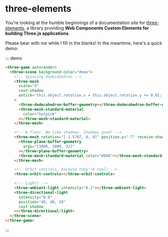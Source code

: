 # three-elements

You're looking at the humble beginnings of a documentation site for [three-elements](https://github.com/hmans/three-elements), a library providing **Web Components Custom Elements for building Three.js applications**.

Please bear with me while I fill in the blanks! In the meantime, here's a quick demo:

::: demo

```html
<three-game autorender>
  <three-scene background-color="#eee">
    <!-- Spinning dodecahedron -->
    <three-mesh
      scale="4"
      cast-shadow
      ontick="this.object.rotation.x = this.object.rotation.y += 0.01; this.object.scale.setScalar(4 + Math.cos(Date.now() / 700) * 0.6)"
    >
      <three-dodecahedron-buffer-geometry></three-dodecahedron-buffer-geometry>
      <three-mesh-standard-material
        color="hotpink"
      ></three-mesh-standard-material>
    </three-mesh>

    <!-- A floor. We like shadows. Shadows good! -->
    <three-mesh rotation="[-1.5707, 0, 0]" position.y="-7" receive-shadow>
      <three-plane-buffer-geometry
        args="[1000, 1000, 32]"
      ></three-plane-buffer-geometry>
      <three-mesh-standard-material color="#888"></three-mesh-standard-material>
    </three-mesh>

    <!-- Orbit controls, because they're cool! -->
    <three-orbit-controls></three-orbit-controls>

    <!-- Lights -->
    <three-ambient-light intensity="0.2"></three-ambient-light>
    <three-directional-light
      intensity="0.8"
      position="40, 40, 20"
      cast-shadow
    ></three-directional-light>
  </three-scene>
</three-game>
```

:::
